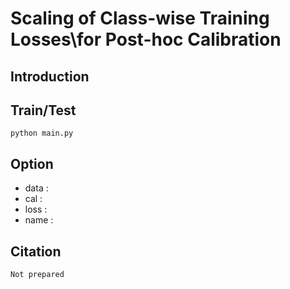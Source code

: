 # Scaling of Class-wise Training Losses\\for Post-hoc Calibration
## Introduction

## Train/Test
```
python main.py
```

## Option
- data  :
- cal   :
- loss  :
- name  :

## Citation
```
Not prepared
```
